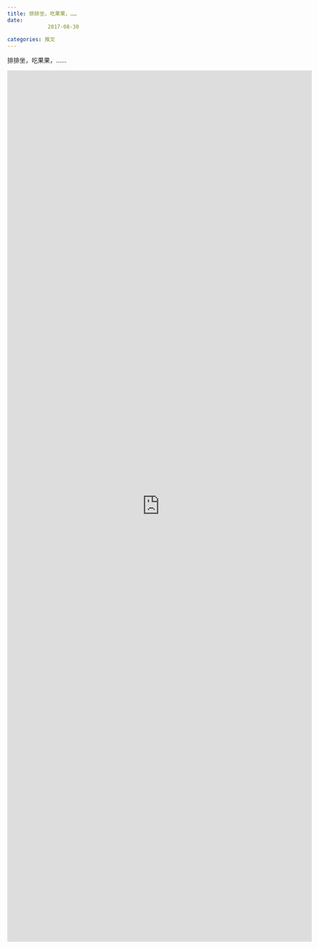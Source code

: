 ```yaml
---
title: 排排坐，吃果果，……
date: 
             2017-08-30
            
categories: 推文
---
```

排排坐，吃果果，……<!--more-->
<iframe src="http://202.114.234.173:8669/appbbs/Stata_Article/@排排坐，吃果果，…….htm" width="700px" height="2000px" scrolling="auto" frameborder=0 ></iframe>